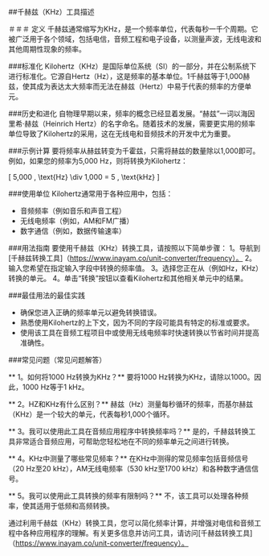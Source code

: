 ##千赫兹（KHz）工具描述

＃＃＃ 定义
千赫兹通常缩写为KHz，是一个频率单位，代表每秒一千个周期。它被广泛用于各个领域，包括电信，音频工程和电子设备，以测量声波，无线电波和其他周期性现象的频率。

###标准化
Kilohertz（KHz）是国际单位系统（SI）的一部分，并在公制系统下进行标准化。它源自Hertz（Hz），这是频率的基本单位。1千赫兹等于1,000赫兹，使其成为表达太大频率而无法在赫兹（Hertz）中易于代表的频率的方便单元。

###历史和进化
自物理早期以来，频率的概念已经显着发展。“赫兹”一词以海因里希·赫兹（Heinrich Hertz）的名字命名。随着技术的发展，需要更实用的频率单位导致了Kilohertz的采用，这在无线电和音频技术的开发中尤为重要。

###示例计算
要将频率从赫兹转变为千霍兹，只需将赫兹的数量除以1,000即可。例如，如果您的频率为5,000 Hz，则将转换为Kilohertz：

\[ 5,000 \, \text{Hz} \div 1,000 = 5 \, \text{kHz} \]

###使用单位
Kilohertz通常用于各种应用中，包括：
- 音频频率（例如音乐和声音工程）
- 无线电频率（例如，AM和FM广播）
- 数字通信（例如，数据传输速率）

###用法指南
要使用千赫兹（KHz）转换工具，请按照以下简单步骤：
1。导航到[千赫兹转换工具]（https://www.inayam.co/unit-converter/frequency）。
2。输入您希望在指定输入字段中转换的频率值。
3。选择您正在从（例如Hz，KHz）转换的单元。
4。单击“转换”按钮以查看Kilohertz和其他相关单元中的结果。

###最佳用法的最佳实践
- 确保您进入正确的频率单元以避免转换错误。
- 熟悉使用Kilohertz的上下文，因为不同的字段可能具有特定的标准或要求。
- 使用该工具在音频工程项目中或使用无线电频率时快速转换以节省时间并提高准确性。

###常见问题（常见问题解答）

** 1。如何将1000 Hz转换为KHz？**
要将1000 Hz转换为KHz，请除以1000。因此，1000 Hz等于1 kHz。

** 2。HZ和KHz有什么区别？**
赫兹（Hz）测量每秒循环的频率，而基尔赫兹（KHz）是一个较大的单元，代表每秒1,000个循环。

** 3。我可以使用此工具在音频应用程序中转换频率吗？**
是的，千赫兹转换工具非常适合音频应用，可帮助您轻松地在不同的频率单元之间进行转换。

** 4。KHz中测量了哪些常见频率？**
在KHz中测得的常见频率包括音频信号（20 Hz至20 kHz），AM无线电频率（530 kHz至1700 kHz）和各种数字通信信号。

** 5。我可以使用此工具转换的频率有限制吗？**
不，该工具可以处理各种频率，使其适用于低频和高频转换。

通过利用千赫兹（KHz）转换工具，您可以简化频率计算，并增强对电信和音频工程中各种应用程序的理解。有关更多信息并访问工具，请访问[千赫兹转换工具]（https://www.inayam.co/unit-converter/frequency）。
